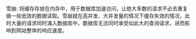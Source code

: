 雪崩:
将缓存存放在内存中，用于数据库加速访问，让绝大多数的请求不必去重复做一些低效的数据读取。雪崩就在高并发、大并发量的情况下缓存失效的情况，此时大量的请求同时涌入数据库中，数据库无法同时承受如此大的查询请求，进而影响到网站整体的响应速度。  
